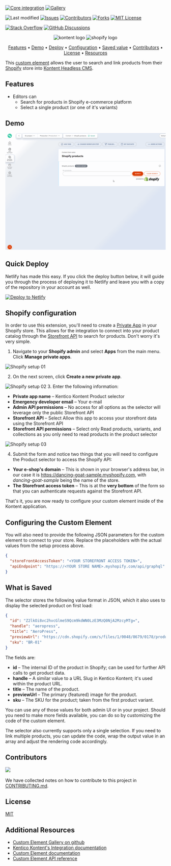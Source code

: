 [![Core integration][core-shield]](https://kontent.ai/integrations/bynder)
[![Gallery][gallery-shield]](https://kentico.github.io/kontent-custom-element-samples/gallery/)

![Last modified][last-commit]
[![Issues][issues-shield]][issues-url]
[![Contributors][contributors-shield]][contributors-url]
[![Forks][forks-shield]][forks-url]
[![MIT License][license-shield]][license-url]

[![Stack Overflow][stack-shield]](https://stackoverflow.com/tags/kentico-kontent)
[![GitHub Discussions][discussion-shield]](https://github.com/Kentico/Home/discussions)

<p align="center">
<image src="docs/01-kk-logo-main.svg" alt="kontent logo" width="300" />
<image src="docs/shopify-logo.png" 
alt="shopify logo" width="200">
</p>

<p align="center">
  <a href="#features">Features</a> •
  <a href="#demo">Demo</a> •
  <a href="#quick-deploy">Deploy</a> •
  <a href="#configuring-the-custom-element">Configuration</a> •
  <a href="#what-is-saved">Saved value</a> •
  <a href="#contributors">Contributors</a> •
  <a href="#license">License</a> •
  <a href="#additional-resources">Resources</a>
</p>

This [custom element](https://kontent.ai/learn/tutorials/develop-apps/integrate/content-editing-extensions) allows the user to search and link products from their [Shopify](https://shopify.com/) store into [Kontent Headless CMS](https://kontent.ai).

## Features

- Editors can
  - Search for products in Shopify e-commerce platform
  - Select a single product (or one of it's variants)
  

## Demo

![Demo Animation][product-demo]

## Quick Deploy

Netlify has made this easy. If you click the deploy button below, it will guide you through the process of deploying it to Netlify and leave you with a copy of the repository in your account as well.

[![Deploy to Netlify](https://www.netlify.com/img/deploy/button.svg)](https://app.netlify.com/start/deploy?repository=https://github.com/Kentico/kontent-custom-element-shopify)


## Shopify configuration
In order to use this extension, you'll need to create a [Private App](https://help.shopify.com/en/manual/apps/private-apps) in your Shopify store. This allows for the integration to connect into your product catalog through the [Storefront API](https://shopify.dev/docs/storefront-api) to search for products. Don't worry it's very simple. 

1. Navigate to your **Shopify admin** and select **Apps** from the main menu. Click **Manage private apps**.

![Shopify setup 01](docs/shopify-setup01.jpg)

2. On the next screen, click **Create a new private app**.

![Shopify setup 02](docs/shopify-setup02.jpg)
3. Enter the following information:
- **Private app name** – Kentico Kontent Product selector
- **Emergency developer email** – Your e-mail
- **Admin API permissions** – No access for all options as the selector will leverage only the public Storefront API
- **Storefront API** – Select Allow this app to access your storefront data using the Storefront API
- **Storefront API permissions** – Select only Read products, variants, and collections as you only need to read products in the product selector

![Shopify setup 03](docs/shopify-setup03.jpg)

4. Submit the form and notice two things that you will need to configure the Product selector to access the Shopify API:

- **Your e-shop's domain** – This is shown in your browser's address bar, in our case it is https://dancing-goat-sample.myshopify.com, with _dancing-goat-sample_ being the name of the store.
- **The Storefront access token** – This is at the **very bottom** of the form so that you can authenticate requests against the Storefront API.

That's it, you are now ready to configure your custom element inside of the Kontent application.

## Configuring the Custom Element
You will also need to provide the following JSON parameters for the custom element to connect to your store. Replace the placeholders with the actual values from the setup process above.

```json
{
  "storeFrontAccessToken": "<YOUR STOREFRONT ACCESS TOKEN>",
  "apiEndpoint": "https://<YOUR STORE NAME>.myshopify.com/api/graphql"
}
```

## What is Saved
The selector stores the following value format in JSON, which it also uses to display the selected product on first load:

```json
{
  "id": "Z2lkOi8vc2hvcGlmeS9Qcm9kdWN0LzE3MzQ0NjA2MzcyMTg=",
  "handle": "aeropress",
  "title": "AeroPress",
  "previewUrl": "https://cdn.shopify.com/s/files/1/0048/8679/0178/products/aeropress.jpg?v=1551277741",
  "sku": "BR-01"
}
```
The fields are:

- **id** – The internal ID of the product in Shopify; can be used for further API calls to get product data.
- **handle** – A similar value to a URL Slug in Kentico Kontent; it's used within the product URL.
- **title** – The name of the product.
- **previewUrl** – The primary (featured) image for the product.
- **sku** – The SKU for the product; taken from the first product variant.

You can use any of those values for both admin UI or in your project. Should you need to make more fields available, you can do so by customizing the code of the custom element.

The selector also currently supports only a single selection. If you need to link multiple products, you can update the code, wrap the output value in an array and adjust the rendering code accordingly.


## Contributors

<a href="https://github.com/Kentico/kontent-custom-element-shopify/graphs/contributors">
  <img src="https://contrib.rocks/image?repo=Kentico/kontent-custom-element-shopify" />
</a>

We have collected notes on how to contribute to this project in [CONTRIBUTING.md](CONTRIBUTING.md).

## License

[MIT](https://tldrlegal.com/license/mit-license)

## Additional Resources

- [Custom Element Gallery on github](https://kentico.github.io/kontent-custom-element-samples/gallery/)
- [Kentico Kontent's Integration documentation](https://kontent.ai/learn/tutorials/develop-apps/integrate/integrations-overview)
- [Custom Element documentation](https://kontent.ai/learn/tutorials/develop-apps/integrate/content-editing-extensions)
- [Custom Element API reference](https://kontent.ai/learn/reference/custom-elements-js-api)


[last-commit]: https://img.shields.io/github/last-commit/Kentico/kontent-custom-element-shopify?style=for-the-badge
[contributors-shield]: https://img.shields.io/github/contributors/Kentico/kontent-custom-element-shopify.svg?style=for-the-badge
[contributors-url]: https://github.com/Kentico/kontent-custom-element-shopify/graphs/contributors
[forks-shield]: https://img.shields.io/github/forks/Kentico/kontent-custom-element-shopify.svg?style=for-the-badge
[forks-url]: https://github.com/Kentico/kontent-custom-element-shopify/network/members
[stars-shield]: https://img.shields.io/github/stars/Kentico/kontent-custom-element-shopify.svg?style=for-the-badge
[stars-url]: https://github.com/Kentico/kontent-custom-element-shopify/stargazers
[issues-shield]: https://img.shields.io/github/issues/Kentico/kontent-custom-element-shopify.svg?style=for-the-badge
[issues-url]: https://github.com/Kentico/kontent-custom-element-shopify/issues
[license-shield]: https://img.shields.io/github/license/Kentico/kontent-custom-element-shopify.svg?style=for-the-badge
[license-url]: https://github.com/Kentico/kontent-custom-element-shopify/blob/master/LICENSE
[core-shield]: https://img.shields.io/static/v1?label=&message=core%20integration&style=for-the-badge&color=FF5733
[gallery-shield]: https://img.shields.io/static/v1?label=&message=extension%20gallery&style=for-the-badge&color=51bce0
[stack-shield]: https://img.shields.io/badge/Stack%20Overflow-ASK%20NOW-FE7A16.svg?logo=stackoverflow&logoColor=white&style=for-the-badge
[discussion-shield]: https://img.shields.io/badge/GitHub-Discussions-FE7A16.svg?logo=github&style=for-the-badge
[product-demo]: docs/demo.gif?raw=true
